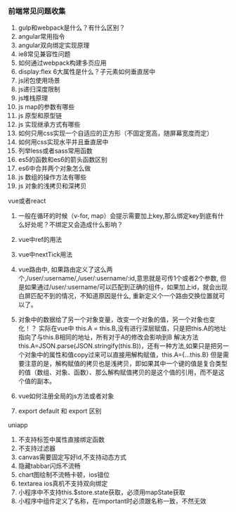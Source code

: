### 前端常见问题收集
1. gulp和webpack是什么？有什么区别？
2. angular常用指令
3. angular双向绑定实现原理
4. ie8常见兼容性问题
5. 如何通过webpack构建多页应用
6. display:flex 6大属性是什么？子元素如何垂直居中
7. js闭包使用场景
8. js递归深度限制
9. js堆栈原理
10. js map的参数有哪些
11. js 原型和原型链
12. js 实现继承方式有哪些
13. 如何只用css实现一个自适应的正方形（不固定宽高，随屏幕宽度而定）
14. 如何用css实现水平并且垂直居中
15. 列举less或者sass常用函数
16. es5的函数和es6的箭头函数区别
17. es6中合并两个对象怎么做
18. js 数组的操作方法有哪些
19. js 对象的浅拷贝和深拷贝

vue或者react
1. 一般在循环的时候（v-for, map）会提示需要加上key,那么绑定key到底有什么好处呢？不绑定又会造成什么影响？
2. vue中ref的用法
3. vue中nextTick用法
4. vue路由中, 如果路由定义了这么两个,/user/:username/,/user/:username/:id,意思就是可传1个或者2个参数, 但是如果通过/user/:username/可以匹配到正确的组件，如果加上id，就会出现白屏匹配不到的情况，不知道原因是什么, 重新定义个一个路由交换位置就可以了。
5. 对象中的数据给了另一个对象变量，改变一个对象的值，另一个对象也变化！？ 实际在vue中  this.A = this.B,没有进行深层赋值，只是把this.A的地址指向了与this.B相同的地址，所有对于A的修改会影响到B
解决方法this.A=JSON.parse(JSON.stringify(this.B))，还有一种方法,如果只是把另一个对象中的属性和值copy过来可以直接用解构赋值，this.A={...this.B}
但是需要注意的是，解构赋值的拷贝也是浅拷贝，即如果其中一个键的值是复合类型的值（数组、对象、函数）、那么解构赋值拷贝的是这个值的引用，而不是这个值的副本。

6. vue如何注册全局的js方法或者对象
7. export default 和 export 区别

uniapp
1. 不支持标签中属性直接绑定函数
2. 不支持过滤器
3. canvas需要固定写好Id,不支持动态方式
4. 隐藏tabbar闪烁不流畅
5. chart图绘制不流畅卡顿，ios错位
6. textarea ios真机不支持双向绑定
7. 小程序中不支持this.$store.state获取，必须用mapState获取
8. 小程序中组件定义了名称，在important时必须跟名称一致，不然无效

